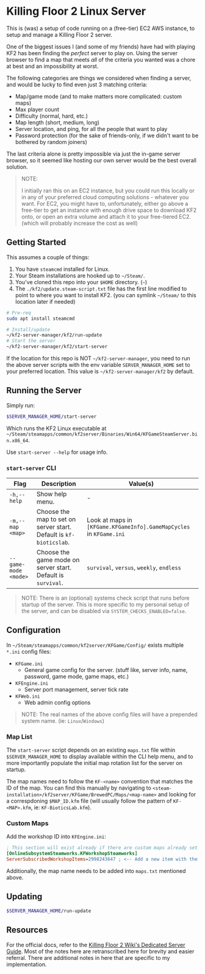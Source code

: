 # Killing Floor 2 Linux Server

This is (was) a setup of code running on a (free-tier) EC2 AWS instance, to setup and manage a Killing Floor 2 server.

One of the biggest issues I (and some of my friends) have had with playing KF2 has been finding the *perfect* server to play on. Using the server browser to find a map that meets *all* of the criteria you wanted was a chore at best and an impossibility at worst.

The following categories are things we considered when finding a server, and would be lucky to find even just 3 matching criteria:

- Map/game mode (and to make matters more complicated: custom maps)
- Max player count
- Difficulty (normal, hard, etc.)
- Map length (short, medium, long)
- Server location, and ping, for all the people that want to play
- Password protection (for the sake of friends-only, if we didn't want to be bothered by random joiners)

The last criteria alone is pretty impossible via just the in-game server browser, so it seemed like hosting our own server would be the best overall solution.

> NOTE:
> 
> I initially ran this on an EC2 instance, but you could run this locally or in any of your preferred cloud computing solutions - whatever you want.
> For EC2, you might have to, unfortunately, either go above a free-tier to get an instance with enough drive space to download KF2 onto, or open an extra volume and attach it to your free-tiered EC2. (which will probably increase the cost as well)

## Getting Started

This assumes a couple of things:

1. You have `steamcmd` installed for Linux.
2. Your Steam installations are hooked up to `~/Steam/`.
3. You've cloned this repo into your `$HOME` directory. (`~`)
4. The `./kf2/update.steam-script.txt` file has the first line modified to point to where you want to install KF2. (you can symlink `~/Steam/` to this location later if needed)

```bash
# Pre-req
sudo apt install steamcmd

# Install/update
~/kf2-server-manager/kf2/run-update
# Start the server
~/kf2-server-manager/kf2/start-server
```

If the location for this repo is NOT `~/kf2-server-manager`, you need to run the above server scripts with the env variable `SERVER_MANAGER_HOME` set to your preferred location.
This value is `~/kf2-server-manager/kf2` by default.

## Running the Server

Simply run:

```bash
$SERVER_MANAGER_HOME/start-server
```

Which runs the KF2 Linux executable at `~/Steam/steamapps/common/kf2server/Binaries/Win64/KFGameSteamServer.bin.x86_64`.

Use `start-server --help` for usage info.

### `start-server` CLI

<!-- Long description here, shorter descriptions in the help menu. -->
<!-- Remember to update both... -->

| Flag | Description | Value(s) |
|------|-------------|----------|
| `-h,--help` | Show help menu. | - |
| `-m,--map` `<map>` | Choose the map to set on server start. Default is `kf-bioticslab`. | Look at maps in `[KFGame.KFGameInfo].GameMapCycles` in `KFGame.ini` |
| `--game-mode` `<mode>` | Choose the game mode on server start. Default is `survival`. | `survival`, `versus`, `weekly`, `endless` |

> NOTE: There is an (optional) systems check script that runs before startup of the server. This is more specific to my personal setup of the server, and can be disabled via `SYSTEM_CHECKS_ENABLED=false`.

## Configuration

In `~/Steam/steamapps/common/kf2server/KFGame/Config/` exists multiple `*.ini` config files:

- `KFGame.ini`
  - General game config for the server. (stuff like, server info, name, password, game mode, game maps, etc.)
- `KFEngine.ini`
  - Server port management, server tick rate
- `KFWeb.ini`
  - Web admin config options

> NOTE: The real names of the above config files will have a prepended system name. (ie: `Linux`/`Windows`)

### Map List

The `start-server` script depends on an existing `maps.txt` file within `$SERVER_MANAGER_HOME` to display available within the CLI help menu, and to more importantly populate the initial map rotation list for the server on startup.

The map names need to follow the `KF-<name>` convention that matches the ID of the map. You can find this manually by navigating to `<steam-installation>/kf2server/KFGame/BrewedPC/Maps/<map-name>` and looking for a correspdoning `$MAP_ID.kfm` file (will usually follow the pattern of `KF-<MAP>.kfm`, ie: `KF-BioticsLab.kfm`).

### Custom Maps

Add the workshop ID into `KFEngine.ini`:

```ini
; This section will exist already if there are custom maps already set up...
[OnlineSubsystemSteamworks.KFWorkshopSteamworks]
ServerSubscribedWorkshopItems=2998243647 ; <-- Add a new item with the workshop ID
```

Additionally, the map name needs to be added into `maps.txt` mentioned above.

## Updating

```bash
$SERVER_MANAGER_HOME/run-update
```

## Resources

For the official docs, refer to the [Killing Floor 2 Wiki's Dedicated Server Guide](https://wiki.killingfloor2.com/index.php?title=Dedicated_Server_(Killing_Floor_2)).
Most of the notes here are retranscribed here for brevity and easier referral. There are additional notes in here that are specific to my implementation.
